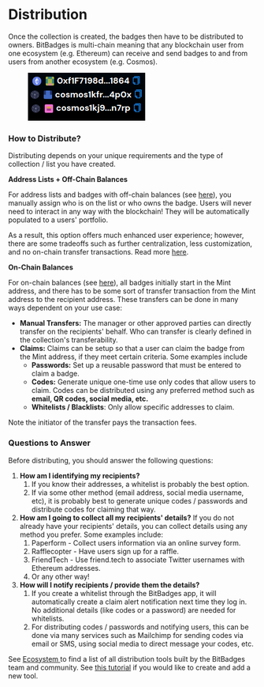 # Distribution

Once the collection is created, the badges then have to be distributed to owners. BitBadges is multi-chain meaning that any blockchain user from one ecosystem (e.g. Ethereum) can receive and send badges to and from users from another ecosystem (e.g. Cosmos).

<figure><img src="../../.gitbook/assets/image (7).png" alt=""><figcaption></figcaption></figure>

### How to Distribute?

Distributing depends on your unique requirements and the type of collection / list you have created.

**Address Lists + Off-Chain Balances**

For address lists and badges with off-chain balances (see [here](../concepts/balances-types.md)), you manually assign who is on the list or who owns the badge. Users will never need to interact in any way with the blockchain! They will be automatically populated to a users' portfolio.

As a result, this option offers much enhanced user experience; however, there are some tradeoffs such as further centralization, less customization, and no on-chain transfer transactions. Read more [here](../concepts/balances-types.md).

**On-Chain Balances**

For on-chain balances (see [here](../concepts/balances-types.md)), all badges initially start in the Mint address, and there has to be some sort of transfer transaction from the Mint address to the recipient address. These transfers can be done in many ways dependent on your use case:

* **Manual Transfers:** The manager or other approved parties can directly transfer on the recipients' behalf. Who can transfer is clearly defined in the collection's transferability.
* **Claims:** Claims can be setup so that a user can claim the badge from the Mint address, if they meet certain criteria. Some examples include
  * **Passwords:** Set up a reusable password that must be entered to claim a badge.
  * **Codes:** Generate unique one-time use only codes that allow users to claim. Codes can be distributed using any preferred method such as **email, QR codes, social media, etc.**
  * **Whitelists / Blacklists**: Only allow specific addresses to claim.

Note the initiator of the transfer pays the transaction fees.

### Questions to Answer

Before distributing, you should answer the following questions:

1. **How am I identifying my recipients?**&#x20;
   1. If you know their addresses, a whitelist is probably the best option.&#x20;
   2. If via some other method (email address, social media username, etc), it is probably best to generate unique codes / passwords and distribute codes for claiming that way.
2. **How am I going to collect all my recipients' details?** If you do not already have your recipients' details, you can collect details using any method you prefer. Some examples include:
   1. Paperform - Collect users information via an online survey form.
   2. Rafflecopter - Have users sign up for a raffle.
   3. FriendTech - Use friend.tech to associate Twitter usernames with Ethereum addresses.
   4. Or any other way!
3. **How will I notify recipients / provide them the details?**&#x20;
   1. If you create a whitelist through the BitBadges app, it will automatically create a claim alert notification next time they log in. No additional details (like codes or a password) are needed for whitelists.
   2. For distributing codes / passwords and notifying users, this can be done via many services such as Mailchimp for sending codes via email or SMS, using social media to direct message your codes, etc.

See [Ecosystem ](../ecosystem.md)to find a list of all distribution tools built by the BitBadges team and community. See [this tutorial](../../for-developers/tutorials/build-a-distribution-tool.md) if you would like to create and add a new tool.

